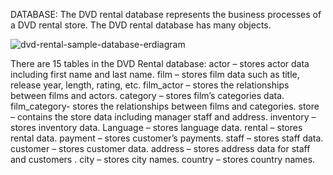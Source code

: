 DATABASE:
The DVD rental database represents the business processes of a DVD rental store. The DVD rental database has many objects.

![dvd-rental-sample-database-erdiagram](https://github.com/Ashif-H/DVD-Rental-Database-SQL-and-PySpark/assets/157348579/67aac1d9-f532-4aba-8ed2-03c6cf2fe04f)

There are 15 tables in the DVD Rental database: 
actor – stores actor data including first name and last name. 
film – stores film data such as title, release year, length, rating, etc. 
film_actor – stores the relationships between films and actors. 
category – stores film’s categories data. 
film_category- stores the relationships between films and categories. 
store – contains the store data including manager staff and address. 
inventory – stores inventory data. 
Language – stores language data.
rental – stores rental data. 
payment – stores customer’s payments. 
staff – stores staff data. 
customer – stores customer data. 
address – stores address data for staff and customers .
city – stores city names. 
country – stores country names.

